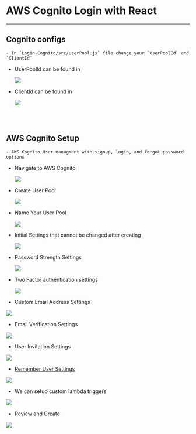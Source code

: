 # AWS Cognito Login with React

---

## Cognito configs

    - In `Login-Cognito/src/userPool.js` file change your `UserPoolId` and `ClientId`

- UserPoolId can be found in
  <p>
    <img src="https://github.com/edo92/AWS-Cognito-User-Managment-React/docs/images/poolid.png"/>
  </p>

- ClientId can be found in
  <p>
    <img src="https://github.com/edo92/AWS-Cognito-User-Managment-React/docs/images/app-client-settings-clientid.png"/>
  </p>

<br/>
<br/>

## AWS Cognito Setup

    - AWS Cognito User managment with signup, login, and forgot password options

- Navigate to AWS Cognito
  <p>
    <img src="https://github.com/edo92/AWS-Cognito-User-Managment-React/docs/images/goto-cognito.png"/>
  </p>

- Create User Pool
  <p>
    <img src="https://github.com/edo92/AWS-Cognito-User-Managment-React/docs/images/create-user-pool.png"/>
  </p>

- Name Your User Pool
  <p>
    <img src="https://github.com/edo92/AWS-Cognito-User-Managment-React/docs/images/name-user-pool.png"/>
  </p>

- Initial Settings that cannot be changed after creating
  <p>
    <img src="https://github.com/edo92/AWS-Cognito-User-Managment-React/docs/images/initial-settings.png"/>
  </p>

- Password Strength Settings
  <p>
    <img src="https://github.com/edo92/AWS-Cognito-User-Managment-React/docs/images/password-strength-settings.png"/>
  </p>

- Two Factor authentication settings
  <p>
    <img src="https://github.com/edo92/AWS-Cognito-User-Managment-React/docs/images/two-factor-authentication-setitngs.png"/>
  </p>

- Custom Email Address Settings
<p>
   <img src="https://github.com/edo92/AWS-Cognito-User-Managment-React/docs/images/custom-email-settings.png"/>
 </p>

- Email Verification Settings
<p>
   <img src="https://github.com/edo92/AWS-Cognito-User-Managment-React/docs/images/email-verification-settings.png"/>
 </p>

- User Invitation Settings
<p>
   <img src="https://github.com/edo92/AWS-Cognito-User-Managment-React/docs/images/user-initation-settings.png"/>
 </p>

- [Remember User Settings](https://aws.amazon.com/premiumsupport/knowledge-center/cognito-user-pool-remembered-devices/)
<p>
   <img src="https://github.com/edo92/AWS-Cognito-User-Managment-React/docs/images/remember-user-settins.png"/>
 </p>

- We can setup custom lambda triggers
<p>
    <img src="https://github.com/edo92/AWS-Cognito-User-Managment-React/docs/images/custom-triggers-settings.png"/>
 </p>

- Review and Create
<p>
    <img src="https://github.com/edo92/AWS-Cognito-User-Managment-React/docs/images/review-create.png">
 </p>
